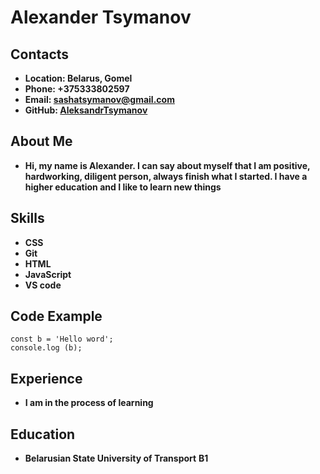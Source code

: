 # Alexander Tsymanov
## Contacts
* **Location: Belarus, Gomel**
* **Phone: +375333802597**
* **Email: sashatsymanov@gmail.com**
* **GitHub: [AleksandrTsymanov](https://github.com/AleksandrTsymanov)**
## About Me
* **Hi, my name is Alexander. I can say about myself that I am positive, hardworking, diligent person, always finish what I started. I have a higher education and I like to learn new things**
## Skills
* **CSS**
* **Git**
* **HTML**
* **JavaScript**
* **VS code**   
## Code Example
```
const b = 'Hello word';
console.log (b);
```
## Experience
* **I am in the process of learning**
## Education
* **Belarusian State University of Transport**
__B1__